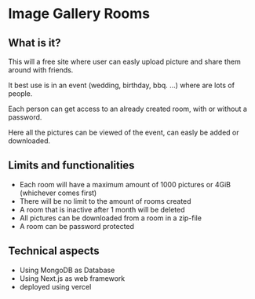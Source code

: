 # Image Gallery Rooms

## What is it?
This will a free site where user can easly upload picture and share them around with friends.

It best use is in an event (wedding, birthday, bbq. ...) where are lots of people.

Each person can get access to an already created room, with or without a password.

Here all the pictures can be viewed of the event, can easly be added or downloaded.

## Limits and functionalities

- Each room will have a maximum amount of 1000 pictures or 4GiB (whichever comes first)
- There will be no limit to the amount of rooms created
- A room that is inactive after 1 month will be deleted
- All pictures can be downloaded from a room in a zip-file 
- A room can be password protected

## Technical aspects
 - Using MongoDB as Database
 - Using Next.js as web framework
 - deployed using vercel
